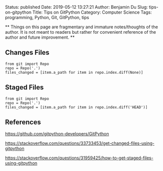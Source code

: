 Status: published
Date: 2019-05-12 13:27:21
Author: Benjamin Du
Slug: tips-on-gitpython
Title: Tips on GitPython
Category: Computer Science
Tags: programming, Python, Git, GitPython, tips

**
Things on this page are fragmentary and immature notes/thoughts of the author.
It is not meant to readers but rather for convenient reference of the author and future improvement.
**


## Changes Files

    from git import Repo
    repo = Repo('.')
    files_changed = [item.a_path for item in repo.index.diff(None)]


## Staged Files

    from git import Repo
    repo = Repo('.')
    files_changed = [item.a_path for item in repo.index.diff('HEAD')]


## References

https://github.com/gitpython-developers/GitPython

https://stackoverflow.com/questions/33733453/get-changed-files-using-gitpython

https://stackoverflow.com/questions/31959425/how-to-get-staged-files-using-gitpython
